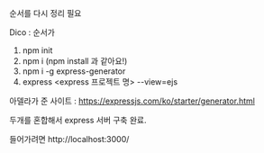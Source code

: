 순서를 다시 정리 필요

Dico : 순서가
1) npm init
2) npm i (npm install 과 같아요!)
3) npm i -g express-generator
4) express <express 프로젝트 명> --view=ejs

아델라가 준 사이트 : https://expressjs.com/ko/starter/generator.html

두개를 혼합해서 express 서버 구축 완료.

들어가려면 http://localhost:3000/